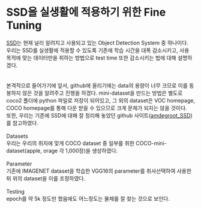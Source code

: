 # SSD을 실생활에 적용하기 위한 Fine Tuning
<!DOCTYPE html>
  <head>
  </head>
  <body>
        <a href="https://arxiv.org/abs/1512.02325">SSD</a>는 현재 널리 알려지고 사용되고 있는 Object Detection System 중 하나이다.
        <br>우리는 SSD를 실생활에 적용할 수 있도록 기존에 학습 시간을 대폭 감소시키고, 사용 목적에 맞는 데이터만을 취하는 방법으로 test time 또한 감소시키는 법에 대해 설명하겠다.
        <br><br><br>본격적으로 들어가기에 앞서, github에 올리기에는 data의 용량이 너무 크므로 이를 동봉하지 않은 것을 알려주고 진행을 하겠다. mini-dataset을 만드는 방법은 별도로 coco2 폴더에 python 파일로 저장이 되어있고, 그 외의 dataset은 VOC homepage, COCO homepage를 통해 다운 받을 수 있으므로 크게 문제가 되지는 않을 것이다.
        <br>또한, 우리는 기존에 SSD에 대해 잘 정리해 놓았던 github 사이트(<a href="https://github.com/amdegroot/ssd.pytorch">amdegroot_SSD</a>)를 참고하였다.
        <br><br>Datasets
        <br>우리는 우리의 취지에 맞게 COCO dataset 중 일부를 취한 COCO-mini-dataset(apple, orage 각 1,000장)을 생성하였다.
        <br><br>Parameter
        <br>기존에 IMAGENET dataset을 학습한 VGG16의 parameter를 취사선택하여 사용한 뒤 위의 dataset을 이를 조정하였다.   
        <br><br>Testing
        <br> epoch를 약 5k 정도만 했음에도 어느정도는 물체를 잘 찾는 것으로 보인다.
  </body>
